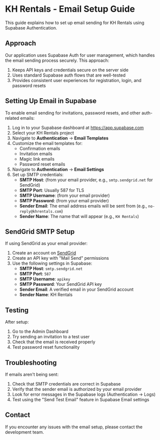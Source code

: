 # KH Rentals - Email Setup Guide

This guide explains how to set up email sending for KH Rentals using Supabase Authentication.

## Approach

Our application uses Supabase Auth for user management, which handles the email sending process securely. This approach:

1. Keeps API keys and credentials secure on the server side
2. Uses standard Supabase auth flows that are well-tested
3. Provides consistent user experiences for registration, login, and password resets

## Setting Up Email in Supabase

To enable email sending for invitations, password resets, and other auth-related emails:

1. Log in to your Supabase dashboard at https://app.supabase.com
2. Select your KH Rentals project
3. Navigate to **Authentication** → **Email Templates**
4. Customize the email templates for:
   - Confirmation emails
   - Invitation emails
   - Magic link emails
   - Password reset emails
5. Navigate to **Authentication** → **Email Settings**
6. Set up SMTP credentials:
   - **SMTP Host**: (from your email provider, e.g., `smtp.sendgrid.net` for SendGrid)
   - **SMTP Port**: Usually 587 for TLS
   - **SMTP Username**: (from your email provider)
   - **SMTP Password**: (from your email provider)
   - **Sender Email**: The email address emails will be sent from (e.g., `no-reply@khrentals.com`)
   - **Sender Name**: The name that will appear (e.g., `KH Rentals`)

## SendGrid SMTP Setup

If using SendGrid as your email provider:

1. Create an account on [SendGrid](https://sendgrid.com/)
2. Create an API key with "Mail Send" permissions
3. Use the following settings in Supabase:
   - **SMTP Host**: `smtp.sendgrid.net`
   - **SMTP Port**: `587`
   - **SMTP Username**: `apikey`
   - **SMTP Password**: Your SendGrid API key
   - **Sender Email**: A verified email in your SendGrid account
   - **Sender Name**: KH Rentals

## Testing

After setup:

1. Go to the Admin Dashboard
2. Try sending an invitation to a test user
3. Check that the email is received properly
4. Test password reset functionality

## Troubleshooting

If emails aren't being sent:

1. Check that SMTP credentials are correct in Supabase
2. Verify that the sender email is authorized by your email provider
3. Look for error messages in the Supabase logs (Authentication → Logs)
4. Test using the "Send Test Email" feature in Supabase Email settings

## Contact

If you encounter any issues with the email setup, please contact the development team. 
